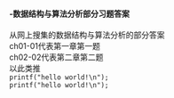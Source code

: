 #### -数据结构与算法分析部分习题答案

从网上搜集的数据结构与算法分析的部分答案  
ch01-01代表第一章第一题  
ch02-02代表第二章第二题  
以此类推  
`printf("hello world!\n");`  
`printf("hello world!\n");`
